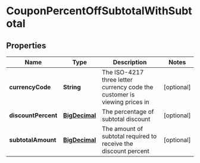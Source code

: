 
# CouponPercentOffSubtotalWithSubtotal

## Properties
Name | Type | Description | Notes
------------ | ------------- | ------------- | -------------
**currencyCode** | **String** | The ISO-4217 three letter currency code the customer is viewing prices in |  [optional]
**discountPercent** | [**BigDecimal**](BigDecimal.md) | The percentage of subtotal discount |  [optional]
**subtotalAmount** | [**BigDecimal**](BigDecimal.md) | The amount of subtotal required to receive the discount percent |  [optional]



